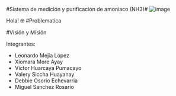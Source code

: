 #Sistema de medición y purificación de amoniaco (NH3)#
![image](https://github.com/LeonardoCam/ProIn_NH3/assets/118230173/f59488cc-44fe-4faa-a672-23c01d576a8b)

Hola! 🤓
#Problematica

#Visión y Misión 



Integrantes:
- Leonardo Mejia Lopez
- Xiomara More Ayay
- Victor Huarcaya Pumacayo
- Valery Siccha Huayanay
- Debbie Osorio Echevarria
- Miguel Sanchez Rosario
